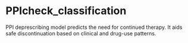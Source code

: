 # PPIcheck_classification
PPI deprescribing model predicts the need for continued therapy. It aids safe discontinuation based on clinical and drug-use patterns.
